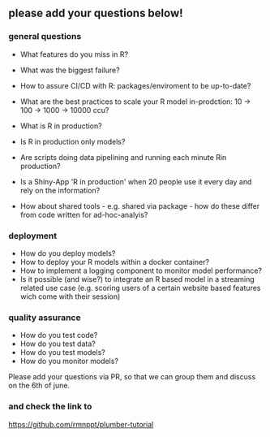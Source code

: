 ## please add your questions below!

### general questions
- What features do you miss in R?
- What was the biggest failure?
- How to assure CI/CD with R: packages/enviroment to be up-to-date?
- What are the best practices to scale your R model in-prodction: 10 -> 100 -> 1000 -> 10000 ccu?

- What is R in production? 
- Is R in production only models? 
- Are scripts doing data pipelining and running each minute Rin production?
- Is a Shiny-App 'R in production' when 20 people use it every day and rely on the information? 
- How about shared tools - e.g. shared via package - how do these differ from code written for ad-hoc-analyis?

### deployment
- How do you deploy models?
- How to deploy your R models within a docker container?
- How to implement a logging component to monitor model performance?
- Is it possible (and wise?) to integrate an R based model in a streaming related use case (e.g. scoring users of a certain website based features wich come with their session)

### quality assurance
- How do you test code?
- How do you test data?
- How do you test models?
- How do you monitor models?


Please add your questions via PR, so that we can group them and discuss on the 6th of june.

### and check the link to
https://github.com/rmnppt/plumber-tutorial
